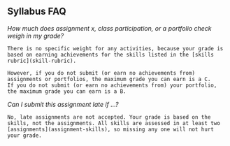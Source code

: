## Syllabus FAQ


_How much does assignment x, class participation, or a portfolio check weigh in my grade?_
```{toggle}
There is no specific weight for any activities, because your grade is based on earning achievements for the skills listed in the [skills rubric](skill-rubric).

However, if you do not submit (or earn no achievements from) assignments or portfolios, the maximum grade you can earn is a C.
If you do not submit (or earn no achievements from) your portfolio, the maximum grade you can earn is a B.
```

_Can I submit this assignment late if ...?_
```{toggle}
No, late assignments are not accepted. Your grade is based on the skills, not the assignments. All skills are assessed in at least two [assignments](assignment-skills), so missing any one will not hurt your grade.
```
